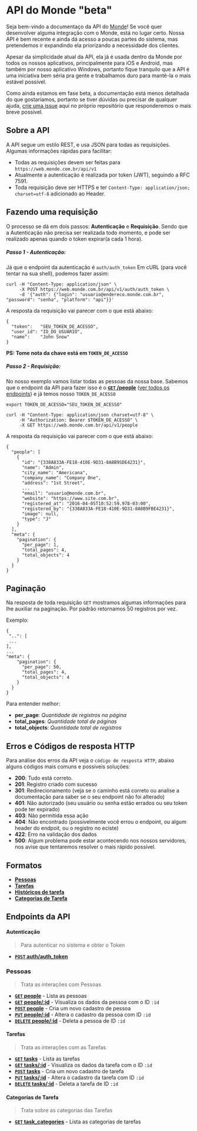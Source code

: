API do Monde "beta"
===================

Seja bem-vindo a documentaço da API do [Monde](https://www.monde.com.br/)! Se você quer desenvolver alguma integração com o Monde, está no lugar certo. Nossa API é bem recente e ainda dá acesso a poucas partes do sistema, mas pretendemos ir expandindo ela priorizando a necessidade dos clientes.

Apesar da simplicidade atual da API, ela já é usada dentro da Monde por todos os nossos aplicativos, principalmente para iOS e Android, mas também por nosso aplicativo Windows, portanto fique tranquilo que a API é uma iniciativa bem séria pra gente e trabalhamos duro para mantê-la o mais estável possível.

Como ainda estamos em fase beta, a documentação está menos detalhada do que gostaríamos, portanto se tiver dúvidas ou precisar de qualquer ajuda, [crie uma issue](../../issues) aqui no próprio repositório que responderemos o mais breve possível.

Sobre a API
------------
A API segue um estilo REST, e usa JSON para todas as requisições. Algumas informações rápidas para facilitar:

- Todas as requisições devem ser feitas para `https://web.monde.com.br/api/v1`
- Atualmente a autenticação é realizada por token (JWT), seguindo a RFC 7591.
- Toda requisição deve ser HTTPS e ter `Content-Type: application/json; charset=utf-8` adicionado ao Header.

Fazendo uma requisição
----------------------

O processo se dá em dois passos: **Autenticação** e **Requisição**. Sendo que a Autenticação não precisa ser realizada todo momento, e pode ser realizado apenas quando o token expirar(a cada 1 hora).

##### Passo 1 - Autenticação:

Já que o endpoint da autenticação é `auth/auth_token` Em cURL (para você tentar na sua shell), podemos fazer assim:


```
curl -H "Content-Type: application/json" \
     -X POST https://web.monde.com.br/api/v1/auth/auth_token \
     -d '{"auth": {"login": "usuario@endereco.monde.com.br", "password": "senha", "platform": "api"}}'
```

A resposta da requisição vai parecer com o que está abaixo:

```
{
  "token":   "SEU_TOKEN_DE_ACESSO",
  "user_id": "ID_DO_USUARIO",
  "name":    "John Snow"
}
```
**PS: Tome nota da chave está em `TOKEN_DE_ACESSO`**

##### Passo 2 - Requisição:

No nosso exemplo vamos listar todas as pessoas da nossa base.
Sabemos que o endpoint da API para fazer isso é o [**<code>GET</code> /people**](v1/people/GET_people.md) ([ver todos os endpoints](#endpoints-da-api)) e já temos nosso `TOKEN_DE_ACESSO`


```
export TOKEN_DE_ACESSO="SEU_TOKEN_DE_ACESSO"

curl -H "Content-Type: application/json charset=utf-8" \
     -H "Authorization: Bearer $TOKEN_DE_ACESSO" \
     -X GET https://web.monde.com.br/api/v1/people
```

A resposta da requisição vai parecer com o que está abaixo:

```
{
  "people": [
    {
      "id": "{338A833A-FE18-410E-9D31-8A8B9SDE4231}",
      "name": "Admin",
      "city_name": "Americana",
      "company_name": "Company One",
      "address": "1st Street",
      ...
      "email": "usuario@monde.com.br",
      "website": "https://www.site.com.br",
      "registered_at": "2016-04-05T10:52:59.978-03:00",
      "registered_by": "{338A833A-FE18-410E-9D31-8A8B9FBE4231}",
      "image": null,
      "type": "J"
    }
  ],
  "meta": {
    "pagination": {
      "per_page": 1,
      "total_pages": 4,
      "total_objects": 4
    }
  }
}
```

Paginação
-----------
Na resposta de toda requisição <code>GET</code> mostramos algumas informações para lhe auxiliar na paginação. Por padrão retornamos 50 registros por vez.

Exemplo:
```
{
 "..": [
 ...
],
...
"meta": {
    "pagination": {
      "per_page": 50,
      "total_pages": 4,
      "total_objects": 4
    }
  }
}
```
Para entender melhor:

- **per_page**: *Quantidade de registros na página*
- **total_pages**: *Quantidade total de páginas*
- **total_objects**: *Quantidade total de registros*


Erros e Códigos de resposta HTTP
---------------------------

Para análise dos erros da API veja o `código de resposta HTTP`, abaixo alguns códigos mais comuns e possíveis soluções:


- **200**: Tudo está correto.
- **201**: Registro criado com sucesso
- **301**: Redirecionamento (veja se o caminho está correto ou analise a documentação para saber se o seu endpoint não foi alterado)
- **401**: Não autorizado (seu usuário ou senha estão errados ou seu token pode ter expirado)
- **403**: Não permitida essa ação
- **404**: Não encontrado (possivelmente você errou o endpoint, ou algum header do endpoit, ou o registro no eciste)
- **422**: Erro na validação dos dados
- **500**: Algum problema pode estar acontecendo nos nossos servidores, nos avise que tentaremos resolver o mais rápido possível.


Formatos
-----------------------------

- **[Pessoas](v1/full_format.md#pessoas)**
- **[Tarefas](v1/full_format.md#tarefas)**
- **[Históricos de tarefa](v1/full_format.md#histórico-de-tarefa)**
- **[Categorias de Tarefa](v1/full_format.md#categorias-de-tarefa)**

Endpoints da API
----------------------------------

#### Autenticação
> Para autenticar no sistema e obter o Token

- **[<code>POST</code> auth/auth_token](v1/authentication/POST_auth_token.md)**

### Pessoas
> Trata as interações com Pessoas

- **[<code>GET</code> people](v1/people/GET_people.md)** - Lista as pessoas
- **[<code>GET</code> people/:id](v1/people/GET_people_show.md)** - Visualiza os dados da pessoa com o ID `:id`
- **[<code>POST</code> people](v1/people/POST_people.md)** - Cria um novo cadastro de pessoa
- **[<code>PUT</code> people/:id](v1/people/PUT_people_edit.md)** - Altera o cadastro da pessoa com ID `:id`
- **[<code>DELETE</code> people/:id](v1/people/DELETE_people.md)** - Deleta a pessoa de ID `:id`


#### Tarefas
> Trata as interações com as Tarefas

- **[<code>GET</code> tasks](v1/tasks/GET_tasks.md)** - Lista as tarefas
- **[<code>GET</code> tasks/:id](v1/tasks/GET_tasks_show.md)** - Visualiza os dados da tarefa com o ID `:id`
- **[<code>POST</code> tasks](v1/tasks/POST_tasks.md)** - Cria um novo cadastro de tarefa
- **[<code>PUT</code> tasks/:id](v1/tasks/PUT_tasks_edit.md)** - Altera o cadastro da tarefa com ID `:id`
- **[<code>DELETE</code> tasks/:id](v1/tasks/DELETE_tasks.md)** - Deleta a tarefa de ID `:id`

#### Categorias de Tarefa
> Trata sobre as categorias das Tarefas

- **[<code>GET</code> task_categories](v1/task_categories/GET_task_categories.md)** - Lista as categorias de tarefas
